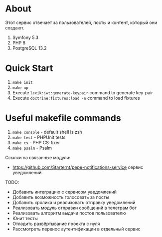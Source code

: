 # About

Этот сервис отвечает за пользователей, посты и контент, который они создают.

1. Symfony 5.3
2. PHP 8
3. PostgreSQL 13.2

# Quick Start
1. `make init`
2. `make up`
3. Execute `lexik:jwt:generate-keypair` command to generate key-pair
4. Execute `doctrine:fixtures:load -n` command to load fixtures

# Useful makefile commands

1. `make console` - default shell is zsh
2. `make test` - PHPUnit tests
3. `make cs` - PHP CS-fixer
4. `make psalm` - Psalm

Ссылки на связанные модули:
- https://github.com/Starternt/pepe-notifications-service сервис уведомлений

TODO:
* Добавить интеграцию с сервисом уведомлений
* Добавить возможность голосовать за посты
* Добавить кролика и реализовать отправку уведомлений
* Реализовать модуль отправки сообщений в телеграм бот
* Реализовать алгоритм выдачи постов пользователю
* Юнит тесты
* Отладить развёртывание проекта с нуля
* Рассмотреть перенос аутентификации в отдельный сервис
